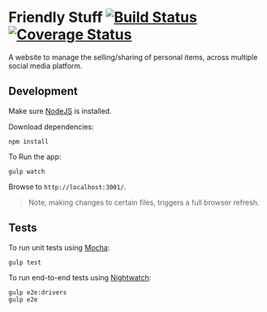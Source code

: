 # Friendly Stuff [![Build Status](https://travis-ci.org/robinsoncol/friendly-stuff.svg?branch=master)](https://travis-ci.org/robinsoncol/friendly-stuff) [![Coverage Status](https://coveralls.io/repos/github/robinsoncol/friendly-stuff/badge.svg)](https://coveralls.io/github/robinsoncol/friendly-stuff)

A website to manage the selling/sharing of personal items, across multiple social media platform.

## Development

Make sure [NodeJS](https://nodejs.org/en/) is installed.

Download dependencies:

  ```
  npm install
  ```

To Run the app:

  ```
  gulp watch
  ```

Browse to `http://localhost:3001/`.
> Note, making changes to certain files, triggers a full browser refresh.

## Tests

To run unit tests using [Mocha](https://mochajs.org/):

  ```
  gulp test
  ```

To run end-to-end tests using [Nightwatch](http://nightwatchjs.org/):

  ```
  gulp e2e:drivers
  gulp e2e
  ```
